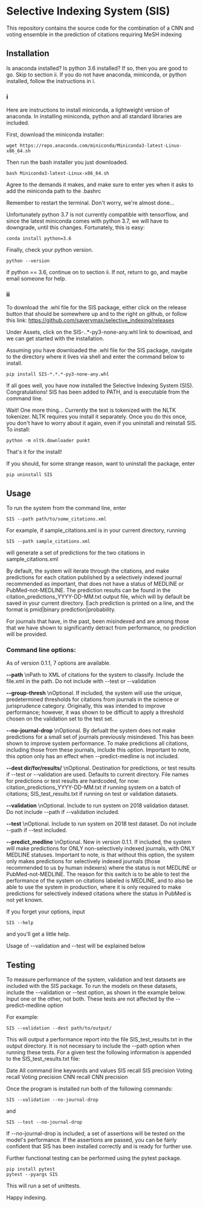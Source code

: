# Selective Indexing System (SIS)

This repository contains the source code for the combination of 
a CNN and voting ensemble in the prediction of citations requiring
MeSH indexing

## Installation

Is anaconda installed? Is python 3.6 installed? If so, then you are good to go. Skip to section ii.
If you do not have anaconda, miniconda, or python installed, follow the instructions in i.

### i
Here are instructions to install miniconda, a lightweight version of anaconda. In installing miniconda, python and 
all standard libraries are included.

First, download the miniconda installer:
```
wget https://repo.anaconda.com/miniconda/Miniconda3-latest-Linux-x86_64.sh
```

Then run the bash installer you just downloaded. 
```
bash Miniconda3-latest-Linux-x86_64.sh
```
Agree to the demands it makes, and make sure to enter yes when it asks to add the miniconda path to the .bashrc

Remember to restart the terminal. Don't worry, we're almost done... 

Unfortunately python 3.7 is not currently compatible with tensorflow, and since
the latest miniconda comes with python 3.7, we will have to downgrade, until this changes. 
Fortunately, this is easy:
```
conda install python=3.6
```

Finally, check your python version. 
```
python --version
```

If python == 3.6, continue on to section ii. If not, return to go, and maybe email someone for help.

### ii

To download the .whl file for the SIS package, either click on the release button that should be somewhere up and to the right on github,
or follow this link: https://github.com/saverymax/selective_indexing/releases

Under Assets, click on the SIS-*.*.*-py3-none-any.whl link to download, and we can get started with the installation. 

Assuming you have downloaded the .whl file for the SIS package, navigate to the directory where it lives via shell and enter the command below to install.
```
pip install SIS-*.*.*-py3-none-any.whl
```
If all goes well, you have now installed the Selective Indexing System (SIS). Congratulations!
SIS has been added to PATH, and is executable from the command line. 

Wait! One more thing...
Currently the text is tokenized with the NLTK tokenizer. 
NLTK requires you install it separately. Once you do this once,
you don't have to worry about it again, even if you uninstall and 
reinstall SIS. To install:
``` 
python -m nltk.downloader punkt
```

That's it for the install! 

If you should, for some strange reason, want to uninstall the package, enter
```
pip uninstall SIS
```

## Usage

To run the system from the command line, enter
```
SIS --path path/to/some_citations.xml
```
For example, if sample_citations.xml is in your current directory, running
```
SIS --path sample_citations.xml
```
will generate a set of predictions for the two citations in sample_citations.xml

By default, the system will iterate through the citations, and make predictions 
for each citation published by a selectively indexed journal recommended as important,
that does not have a status of MEDLINE or PubMed-not-MEDLINE. 
The prediction results can be found in the citation_predictions_YYYY-DD-MM.txt output file, which will by default
be saved in your current directory. Each prediction is printed on a line, and the format is 
pmid|binary prediction|probability. 

For journals that have, in the past, been misindexed and are among those that
we have shown to significantly detract from performance, no prediction will be provided. 

### Command line options:
As of version 0.1.1, 7 options are available. 

**--path** 
    \nPath to XML of citations for the system to classify. Include the file.xml in the path. 
    Do not include with --test or --validation

**--group-thresh**
    \nOptional. If included, the system will use the unique, 
    predetermined thresholds for citations from journals in the science or jurisprudence category. Originally, this was intended to improve performance; however, it was shown to be difficult to apply a threshold chosen on the validation set to the test set.

**--no-journal-drop**
    \nOptional. By defualt the system does not make predictions for a small set of journals previously misindexed. This has been shown to improve system performance. To make predictions all citations, including those from these journals, include this option. 
    Important to note, this option only has an effect when --predict-medline is not included.

**--dest dir/for/results/** 
    \nOptional. Destination for predictions, or test results if --test or --validation are used. Defaults to 
    current directory. File names for predictions or test results are hardcoded, for now: 
    citation_predictions_YYYY-DD-MM.txt if running system on a batch of citations; SIS_test_results.txt 
    if running on test or validation datasets.   

**--validation** 
    \nOptional. Include to run system on 2018 validation dataset. Do not include --path if
    --validation included.  

**--test**
    \nOptional. Include to run system on 2018 test dataset. Do not include --path if
    --test included. 

**--predict_medline**
    \nOptional. New in version 0.1.1. If included, the system will make predictions for 
    ONLY non-selectively indexed journals, with ONLY MEDLINE statuses. 
    Important to note, is that without this option, 
    the system only makes predictions for selectively 
    indexed journals (those recommended to us by human indexers) 
    where the status is not MEDLINE or PubMed-not-MEDLINE. The reason 
    for this switch is to be able to test the performance of the system 
    on citations labeled is MEDLINE, and to also be able to use the system 
    in production, where it is only required to make predictions for selectively 
    indexed citations where the status in PubMed is not yet known.

If you forget your options, input
```
SIS --help
```
and you'll get a little help.

Usage of --validation and --test will be explained below

## Testing
To measure performance of the system, validation and test datasets are included with the SIS
package. To run the models on these datasets, include the --validation or --test option,
as shown in the example below. Input one or the other, not both. These tests are not affected
by the --predict-medline option

For example:
```
SIS --validation --dest path/to/output/
```
This will output a performance report into the file SIS_test_results.txt in the output directory. 
It is not necessary to include the --path option when running these tests. 
For a given test the following information is appended to the SIS_test_results.txt file:

Date
All command line keywords and values
SIS recall
SIS precision
Voting recall
Voting precision
CNN recall
CNN precision

Once the program is installed run both of the following commands: 
```
SIS --validation --no-journal-drop 
```
and
```
SIS --test --no-journal-drop 
```
If --no-journal-drop is included, a set of assertions 
will be tested on the model's performance. If the assertions are passed,
you can be fairly confident that SIS has been installed correctly and is ready for 
further use.

Further functional testing can be performed using the pytest package.
```
pip install pytest
pytest --pyargs SIS
```
This will run a set of unittests.

Happy indexing.





